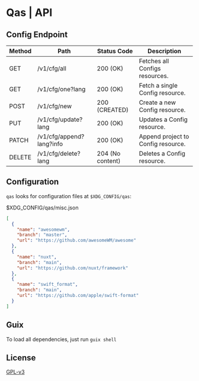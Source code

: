 # Qas | API

## Config Endpoint

| Method | Path                     | Status Code      | Description                        |
| ------ | ------------------------ | ---------------- | ---------------------------------- |
| GET    | /v1/cfg/all              | 200 (OK)         | Fetches all Configs resources.     |
| GET    | /v1/cfg/one?lang         | 200 (OK)         | Fetch a single Config resource.    |
| POST   | /v1/cfg/new              | 200 (CREATED)    | Create a new Config resource.      |
| PUT    | /v1/cfg/update?lang      | 200 (OK)         | Updates a Config resource.         |
| PATCH  | /v1/cfg/append?lang?info | 200 (OK)         | Append project to Config resource. |
| DELETE | /v1/cfg/delete?lang      | 204 (No content) | Deletes a Config resource.         |

## Configuration

`qas` looks for configuration files at `$XDG_CONFIG/qas`:

$XDG_CONFIG/qas/misc.json

```json
[
  {
    "name": "awesomewm",
    "branch": "master",
    "url": "https://github.com/awesomeWM/awesome"
  },
  {
    "name": "nuxt",
    "branch": "main",
    "url": "https://github.com/nuxt/framework"
  },
  {
    "name": "swift_format",
    "branch": "main",
    "url": "https://github.com/apple/swift-format"
  }
]
```

## Guix

To load all dependencies, just run `guix shell`

## License

[GPL-v3](https://www.gnu.org/licenses/gpl-3.0.en.html)
